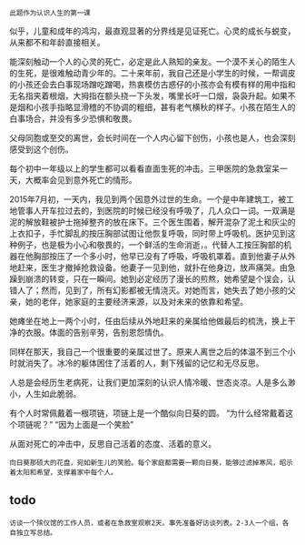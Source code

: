```
此题作为认识人生的第一课
```

似乎，儿童和成年的鸿沟，最直观显著的分界线是见证死亡。心灵的成长与蜕变，从来都不和年龄直接相关。

能深刻触动一个人的心灵的死亡，必定是此人熟知的亲友。一个漠不关心的陌生人的生死，是很难触动青少年的。二十来年前，我自己还是小学生的时候，一帮调皮的小孩还会去白事现场蹭吃蹭喝，热衷模仿古惑仔的小孩亦会有模有样的用中指和无名指夹着根烟，大拇指在额头挠一下头发，嘴里长吁一口烟，袅袅升起。如果不是烟和小孩手指略显滑稽的不协调的粗细，甚有老气横秋的样子。小孩在陌生人的白事场合，并没有多少恐惧和敬畏。

父母同胞或至交的离世，会长时间在一个人内心留下创伤，小孩也是人，也会深刻感受到这个创伤。

每个初中一年级以上的学生都可以看看直面生死的冲击。三甲医院的急救室呆一天，大概率会见到意外死亡的情形。

2015年7月初，一天内，我见到两个因意外过世的生命。一个是中年建筑工，被工地管事人开车拉过去的，到医院的时候已经没有呼吸了，几人众口一词。一双满是泥的解放鞋被护士拖掉整齐的放在床下。三个医生围着，解开混杂了泥土和灰尘的上衣扣子，手忙脚乱的按压胸部试图让他恢复呼吸，同时带上呼吸机。医护见到这种例子，也是极为小心和敬畏的，一个鲜活的生命消逝，。代替人工按压胸部的机器在他胸部按压了一个多小时，他早已没有了呼吸，呼吸机罩着。直到他妻子从外地赶来，医生才撤掉抢救设备。他妻子一见到他，就扑在他身边，放声痛哭。由急躁到崩溃的转变，只在一瞬间。她到必定经历了漫长的煎熬，她希望是个误会，认错人了；然而，见到了，所有幻影都被无情浇灭。对她而言，她失去了她小孩的父亲，她的老伴，她家庭的主要经济来源，以及对未来的依靠和希望。

她瘫坐在地上一两个小时，任由后续从外地赶来的亲属给他做最后的梳洗，换上干净的衣服。体面的告别辛劳，告别恩怨情仇。

同样在那天，我自己一个很重要的亲属过世了。原来人离世之后的体温不到三个小时就消失了。冰冷的躯体困住了活着的人，剩下残留的记忆和无尽反思。

人总是会经历生老病死，让我们更加深刻的认识人情冷暖、世态炎凉。人是多么渺小，人生如此脆弱。

有个人时常佩戴着一根项链，项链上是一个酷似向日葵的圆。
“为什么经常戴着这个项链呢？”
“因为上面是一个笑脸”

从面对死亡的冲击中，反思自己活着的态度、活着的意义。

```
向日葵那硕大的花盘，宛如新生儿的笑脸。每个家庭都需要一颗向日葵，能够过滤掉寒风，昭示着太阳和希望，支撑着家中每个人。
```

## todo

```
访谈一个殡仪馆的工作人员，或者在急救室观察2天。事先准备好访谈列表。2-3人一个组，各自独立写总结。
```